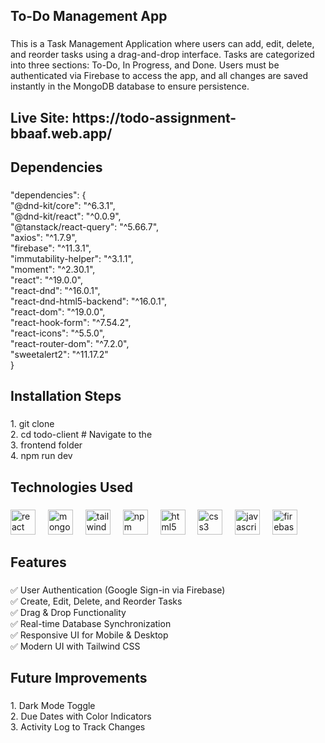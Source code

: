 <h2 align="left">To-Do Management App</h2>

###

<p align="left">This is a Task Management Application where users can add, edit, delete, and reorder tasks using a drag-and-drop interface. Tasks are categorized into three sections: To-Do, In Progress, and Done. Users must be authenticated via Firebase to access the app, and all changes are saved instantly in the MongoDB database to ensure persistence.</p>

###

<h2 align="left">Live Site: https://todo-assignment-bbaaf.web.app/</h2>

###

<h2 align="left">Dependencies</h2>

###

<p align="left">"dependencies": {<br>  "@dnd-kit/core": "^6.3.1",<br>  "@dnd-kit/react": "^0.0.9",<br>  "@tanstack/react-query": "^5.66.7",<br>  "axios": "^1.7.9",<br>  "firebase": "^11.3.1",<br>  "immutability-helper": "^3.1.1",<br>  "moment": "^2.30.1",<br>  "react": "^19.0.0",<br>  "react-dnd": "^16.0.1",<br>  "react-dnd-html5-backend": "^16.0.1",<br>  "react-dom": "^19.0.0",<br>  "react-hook-form": "^7.54.2",<br>  "react-icons": "^5.5.0",<br>  "react-router-dom": "^7.2.0",<br>  "sweetalert2": "^11.17.2"<br>}</p>

###

<h2 align="left">Installation Steps</h2>

###

<p align="left">1. git clone<br>2. cd todo-client # Navigate to the <br>3. frontend folder<br>4. npm run dev</p>

###

<h2 align="left">Technologies Used</h2>

###

<div align="left">
  <img src="https://cdn.jsdelivr.net/gh/devicons/devicon/icons/react/react-original-wordmark.svg" height="40" alt="react logo"  />
  <img width="12" />
  <img src="https://cdn.jsdelivr.net/gh/devicons/devicon/icons/mongodb/mongodb-plain-wordmark.svg" height="40" alt="mongodb logo"  />
  <img width="12" />
  <img src="https://cdn.jsdelivr.net/gh/devicons/devicon/icons/tailwindcss/tailwindcss-original-wordmark.svg" height="40" alt="tailwindcss logo"  />
  <img width="12" />
  <img src="https://cdn.jsdelivr.net/gh/devicons/devicon/icons/npm/npm-original-wordmark.svg" height="40" alt="npm logo"  />
  <img width="12" />
  <img src="https://cdn.jsdelivr.net/gh/devicons/devicon/icons/html5/html5-plain-wordmark.svg" height="40" alt="html5 logo"  />
  <img width="12" />
  <img src="https://cdn.jsdelivr.net/gh/devicons/devicon/icons/css3/css3-plain-wordmark.svg" height="40" alt="css3 logo"  />
  <img width="12" />
  <img src="https://cdn.jsdelivr.net/gh/devicons/devicon/icons/javascript/javascript-plain.svg" height="40" alt="javascript logo"  />
  <img width="12" />
  <img src="https://cdn.jsdelivr.net/gh/devicons/devicon/icons/firebase/firebase-plain-wordmark.svg" height="40" alt="firebase logo"  />
</div>

###

<h2 align="left">Features</h2>

###

<p align="left">✅ User Authentication (Google Sign-in via Firebase)<br>✅ Create, Edit, Delete, and Reorder Tasks<br>✅ Drag & Drop Functionality<br>✅ Real-time Database Synchronization<br>✅ Responsive UI for Mobile & Desktop<br>✅ Modern UI with Tailwind CSS</p>

###

<h2 align="left">Future Improvements</h2>

###

<p align="left">1. Dark Mode Toggle<br>2. Due Dates with Color Indicators<br>3. Activity Log to Track Changes</p>

###
